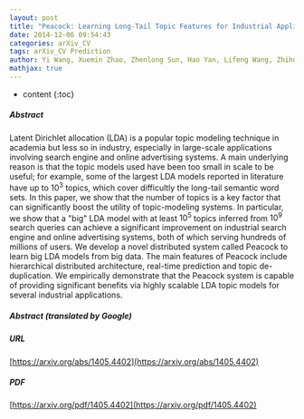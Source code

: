 ```yaml
---
layout: post
title: "Peacock: Learning Long-Tail Topic Features for Industrial Applications"
date: 2014-12-06 09:54:43
categories: arXiv_CV
tags: arXiv_CV Prediction
author: Yi Wang, Xuemin Zhao, Zhenlong Sun, Hao Yan, Lifeng Wang, Zhihui Jin, Liubin Wang, Yang Gao, Ching Law, Jia Zeng
mathjax: true
---
```


* content
{:toc}

##### Abstract
Latent Dirichlet allocation (LDA) is a popular topic modeling technique in academia but less so in industry, especially in large-scale applications involving search engine and online advertising systems. A main underlying reason is that the topic models used have been too small in scale to be useful; for example, some of the largest LDA models reported in literature have up to $10^3$ topics, which cover difficultly the long-tail semantic word sets. In this paper, we show that the number of topics is a key factor that can significantly boost the utility of topic-modeling systems. In particular, we show that a "big" LDA model with at least $10^5$ topics inferred from $10^9$ search queries can achieve a significant improvement on industrial search engine and online advertising systems, both of which serving hundreds of millions of users. We develop a novel distributed system called Peacock to learn big LDA models from big data. The main features of Peacock include hierarchical distributed architecture, real-time prediction and topic de-duplication. We empirically demonstrate that the Peacock system is capable of providing significant benefits via highly scalable LDA topic models for several industrial applications.

##### Abstract (translated by Google)


##### URL
[https://arxiv.org/abs/1405.4402](https://arxiv.org/abs/1405.4402)

##### PDF
[https://arxiv.org/pdf/1405.4402](https://arxiv.org/pdf/1405.4402)

